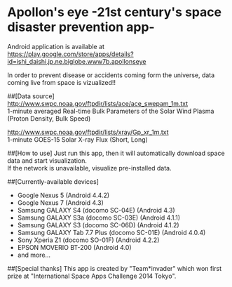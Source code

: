 Apollon's eye -21st century's space disaster prevention app-
======================
Android application is available at https://play.google.com/store/apps/details?id=ishi_daishi.jp.ne.biglobe.www7b.apollonseye

In order to prevent disease or accidents coming form the universe, data coming live from space is vizualized!! 

##[Data source]
http://www.swpc.noaa.gov/ftpdir/lists/ace/ace_swepam_1m.txt  
  1-minute averaged Real-time Bulk Parameters of the Solar Wind Plasma
  (Proton Density, Bulk Speed)

http://www.swpc.noaa.gov/ftpdir/lists/xray/Gp_xr_1m.txt  
  1-minute GOES-15 Solar X-ray Flux
  (Short, Long)

##[How to use]
Just run this app, then it will automatically download space data and start visualization.  
If the network is unavailable, visualize pre-installed data.

##[Currently-available devices]
- Google Nexus 5 (Android 4.4.2)  
- Google Nexus 7 (Android 4.3)
- Samsung GALAXY S4 (docomo SC-04E) (Android 4.3)  
- Samsung GALAXY S3a (docomo SC-03E) (Android 4.1.1)  
- Samsung GALAXY S3 (docomo SC-06D) (Android 4.1.2)  
- Samsung GALAXY Tab 7.7 Plus (docomo SC-01E) (Android 4.0.4)
- Sony Xperia Z1 (docomo SO-01F) (Android 4.2.2)  
- EPSON MOVERIO BT-200 (Android 4.0)  
- and more...

##[Special thanks]
This app is created by "Team*invader" which won first prize at "International Space Apps Challenge 2014 Tokyo".
